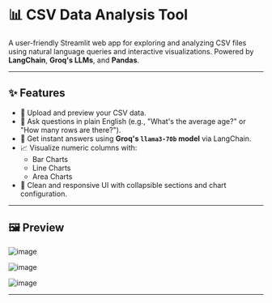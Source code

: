 # 📊 CSV Data Analysis Tool

A user-friendly Streamlit web app for exploring and analyzing CSV files using natural language queries and interactive visualizations. Powered by **LangChain**, **Groq's LLMs**, and **Pandas**.

---

## ✨ Features

- 📁 Upload and preview your CSV data.
- 💬 Ask questions in plain English (e.g., "What's the average age?" or "How many rows are there?").
- 🧠 Get instant answers using **Groq's `llama3-70b` model** via LangChain.
- 📈 Visualize numeric columns with:
  - Bar Charts
  - Line Charts
  - Area Charts
- 🎨 Clean and responsive UI with collapsible sections and chart configuration.

---

## 🖼️ Preview

![image](https://github.com/user-attachments/assets/86427963-5d27-4d5c-a0aa-fbc21a27b463)


![image](https://github.com/user-attachments/assets/71dc133f-0835-4bc0-8058-a95c707e93d5)


![image](https://github.com/user-attachments/assets/d4d39730-c0b1-4ae2-867a-3dc78fb96b79)


---

